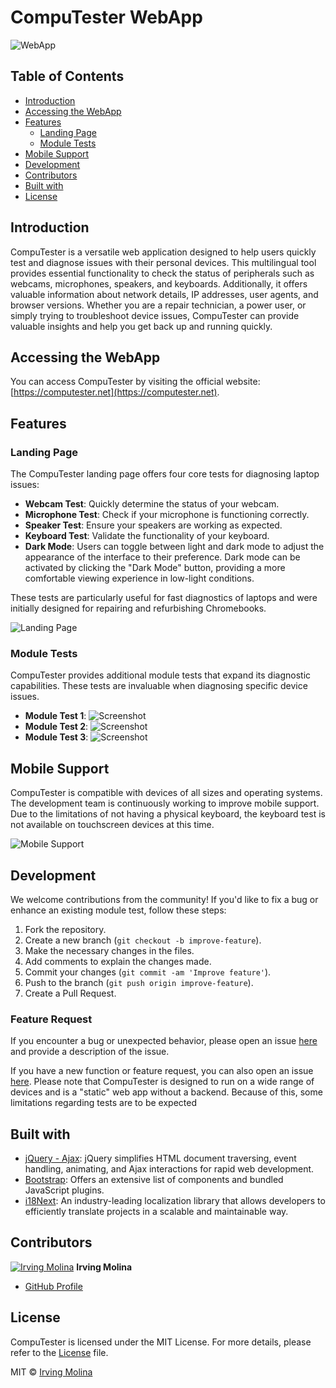 # CompuTester WebApp

![WebApp](https://computester.com/assets/images/app_demo_screenshot.png)

## Table of Contents

- [Introduction](#introduction)
- [Accessing the WebApp](#accessing-the-webapp)
- [Features](#features)
  - [Landing Page](#landing-page)
  - [Module Tests](#module-tests)
- [Mobile Support](#mobile-support)
- [Development](#development)
- [Contributors](#contributors)
- [Built with](#built-with)
- [License](#license)

## Introduction

CompuTester is a versatile web application designed to help users quickly test and diagnose issues with their personal devices. This multilingual tool provides essential functionality to check the status of peripherals such as webcams, microphones, speakers, and keyboards. Additionally, it offers valuable information about network details, IP addresses, user agents, and browser versions. Whether you are a repair technician, a power user, or simply trying to troubleshoot device issues, CompuTester can provide valuable insights and help you get back up and running quickly.

## Accessing the WebApp

You can access CompuTester by visiting the official website: [https://computester.net](https://computester.net).

## Features

### Landing Page

The CompuTester landing page offers four core tests for diagnosing laptop issues:

- **Webcam Test**: Quickly determine the status of your webcam.
- **Microphone Test**: Check if your microphone is functioning correctly.
- **Speaker Test**: Ensure your speakers are working as expected.
- **Keyboard Test**: Validate the functionality of your keyboard.
- **Dark Mode**: Users can toggle between light and dark mode to adjust the appearance of the interface to their preference. Dark mode can be activated by clicking the "Dark Mode" button, providing a more comfortable viewing experience in low-light conditions.

These tests are particularly useful for fast diagnostics of laptops and were initially designed for repairing and refurbishing Chromebooks.

![Landing Page](https://computester.com/assets/images/app_main_screenshot.png)

### Module Tests

CompuTester provides additional module tests that expand its diagnostic capabilities. These tests are invaluable when diagnosing specific device issues.

- **Module Test 1**: ![Screenshot](https://computester.com/assets/images/app_test1_screenshot.png)
- **Module Test 2**: ![Screenshot](https://computester.com/assets/images/app_test2_screenshot.png)
- **Module Test 3**: ![Screenshot](https://computester.com/assets/images/app_test3_screenshot.png)

## Mobile Support

CompuTester is compatible with devices of all sizes and operating systems. The development team is continuously working to improve mobile support. Due to the limitations of not having a physical keyboard, the keyboard test is not available on touchscreen devices at this time.

![Mobile Support](https://computester.com/assets/images/mobile_screenshot.png)

## Development

We welcome contributions from the community! If you'd like to fix a bug or enhance an existing module test, follow these steps:

1. Fork the repository.
2. Create a new branch (`git checkout -b improve-feature`).
3. Make the necessary changes in the files.
4. Add comments to explain the changes made.
5. Commit your changes (`git commit -am 'Improve feature'`).
6. Push to the branch (`git push origin improve-feature`).
7. Create a Pull Request.

### Feature Request

If you encounter a bug or unexpected behavior, please open an issue [here](https://github.com/irvMol/compuTester/issues/new) and provide a description of the issue.

If you have a new function or feature request, you can also open an issue [here](https://github.com/irvMol/compuTester/issues/new). Please note that CompuTester is designed to run on a wide range of devices and is a "static" web app without a backend. Because of this, some limitations regarding tests are to be expected

## Built with

- [jQuery - Ajax](http://www.w3schools.com/jquery/jquery_ref_ajax.asp): jQuery simplifies HTML document traversing, event handling, animating, and Ajax interactions for rapid web development.
- [Bootstrap](http://getbootstrap.com/): Offers an extensive list of components and bundled JavaScript plugins.
- [i18Next](https://www.i18next.com/): An industry-leading localization library that allows developers to efficiently translate projects in a scalable and maintainable way.

## Contributors

[![Irving Molina](https://github.com/irvMol.png?size=75)](https://github.com/irvMol)
**Irving Molina**

- [GitHub Profile](https://github.com/irvMol)

## License

CompuTester is licensed under the MIT License. For more details, please refer to the [License](https://github.com/irvMol/compuTester/blob/main/LICENSE.md) file.

MIT © [Irving Molina](https://github.com/irvMol/compuTester/blob/main/LICENSE.md)
